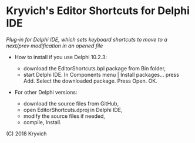 # Kryvich's Editor Shortcuts for Delphi IDE
*Plug-in for Delphi IDE, which sets keyboard shortcuts to move to a next/prev modification in an opened file*

* How to install if you use Delphi 10.2.3:
  * download the EditorShortcuts.bpl package from Bin folder,
  * start Delphi IDE. In Components menu | Install packages... press Add. Select the downloaded package. Press Open. OK.
  
* For other Delphi versions:
  * download the source files from GitHub,
  * open EditorShortcuts.dproj in Delphi IDE,
  * modify the source files if needed,
  * compile, Install.

(C) 2018 Kryvich
